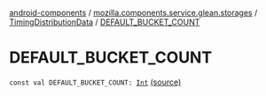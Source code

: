 [android-components](../../index.md) / [mozilla.components.service.glean.storages](../index.md) / [TimingDistributionData](index.md) / [DEFAULT_BUCKET_COUNT](./-d-e-f-a-u-l-t_-b-u-c-k-e-t_-c-o-u-n-t.md)

# DEFAULT_BUCKET_COUNT

`const val DEFAULT_BUCKET_COUNT: `[`Int`](https://kotlinlang.org/api/latest/jvm/stdlib/kotlin/-int/index.html) [(source)](https://github.com/mozilla-mobile/android-components/blob/master/components/service/glean/src/main/java/mozilla/components/service/glean/storages/TimingDistributionsStorageEngine.kt#L186)